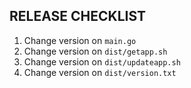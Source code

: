 ## RELEASE CHECKLIST


1. Change version on `main.go`
2. Change version on `dist/getapp.sh`
3. Change version on `dist/updateapp.sh`
4. Change version on `dist/version.txt`
